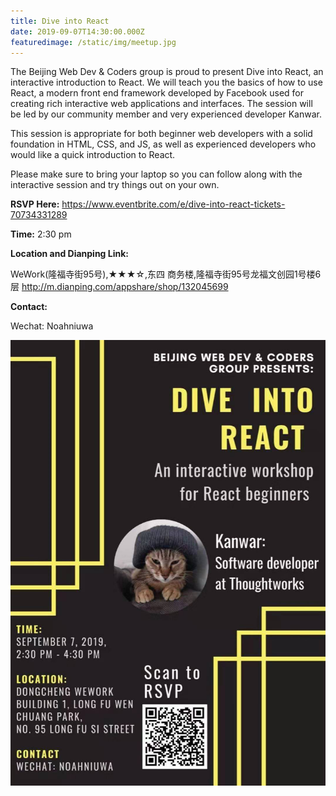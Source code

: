 ```yaml
---
title: Dive into React
date: 2019-09-07T14:30:00.000Z
featuredimage: /static/img/meetup.jpg
---
```

The Beijing Web Dev & Coders group is proud to present Dive into React, an interactive introduction to React. We will teach you the basics of how to use React, a modern front end framework developed by Facebook used for creating rich interactive web applications and interfaces. The session will be led by our community member and very experienced developer Kanwar.

This session is appropriate for both beginner web developers with a solid foundation in HTML, CSS, and JS, as well as experienced developers who would like a quick introduction to React.

Please make sure to bring your laptop so you can follow along with the interactive session and try things out on your own.

**RSVP Here:** 
https://www.eventbrite.com/e/dive-into-react-tickets-70734331289

**Time:** 2:30 pm

**Location and Dianping Link:**

WeWork(隆福寺街95号),★★★☆,东四 商务楼,隆福寺街95号龙福文创园1号楼6层 http://m.dianping.com/appshare/shop/132045699

**Contact:**

Wechat: Noahniuwa

![](/static/img/wechatimg644.jpeg)
